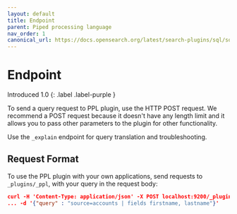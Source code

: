 ```yaml
---
layout: default
title: Endpoint
parent: Piped processing language
nav_order: 1
canonical_url: https://docs.opensearch.org/latest/search-plugins/sql/sql-ppl-api/
---
```


# Endpoint
Introduced 1.0
{: .label .label-purple }

To send a query request to PPL plugin, use the HTTP POST request.
We recommend a POST request because it doesn't have any length limit and it allows you to pass other parameters to the plugin for other functionality.

Use the `_explain` endpoint for query translation and troubleshooting.

## Request Format

To use the PPL plugin with your own applications, send requests to `_plugins/_ppl`, with your query in the request body:

```json
curl -H 'Content-Type: application/json' -X POST localhost:9200/_plugins/_ppl \
... -d '{"query" : "source=accounts | fields firstname, lastname"}'
```
